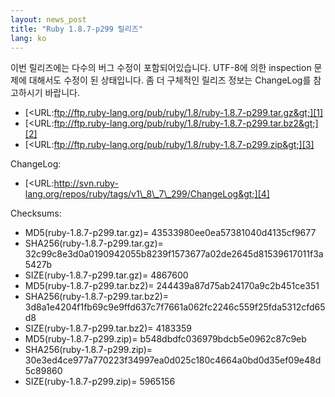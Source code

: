 ```yaml
---
layout: news_post
title: "Ruby 1.8.7-p299 릴리즈"
lang: ko
---
```


이번 릴리즈에는 다수의 버그 수정이 포함되어있습니다. UTF-8에 의한 inspection 문제에 대해서도 수정이 된 상태입니다.
좀 더 구체적인 릴리즈 정보는 ChangeLog를 참고하시기 바랍니다.

* [&lt;URL:ftp://ftp.ruby-lang.org/pub/ruby/1.8/ruby-1.8.7-p299.tar.gz&gt;][1]
* [&lt;URL:ftp://ftp.ruby-lang.org/pub/ruby/1.8/ruby-1.8.7-p299.tar.bz2&gt;][2]
* [&lt;URL:ftp://ftp.ruby-lang.org/pub/ruby/1.8/ruby-1.8.7-p299.zip&gt;][3]

ChangeLog:

* [&lt;URL:http://svn.ruby-lang.org/repos/ruby/tags/v1\_8\_7\_299/ChangeLog&gt;][4]

Checksums:

* MD5(ruby-1.8.7-p299.tar.gz)= 43533980ee0ea57381040d4135cf9677
* SHA256(ruby-1.8.7-p299.tar.gz)=
  32c99c8e3d0a0190942055b8239f1573677a02de2645d81539617011f3a5427b
* SIZE(ruby-1.8.7-p299.tar.gz)= 4867600
* MD5(ruby-1.8.7-p299.tar.bz2)= 244439a87d75ab24170a9c2b451ce351
* SHA256(ruby-1.8.7-p299.tar.bz2)=
  3d8a1e4204f1fb69c9e9ffd637c7f7661a062fc2246c559f25fda5312cfd65d8
* SIZE(ruby-1.8.7-p299.tar.bz2)= 4183359
* MD5(ruby-1.8.7-p299.zip)= b548dbdfc036979bdcb5e0962c87c9eb
* SHA256(ruby-1.8.7-p299.zip)=
  30e3ed4ce977a770223f34997ea0d025c180c4664a0bd0d35ef09e48d5c89860
* SIZE(ruby-1.8.7-p299.zip)= 5965156



[1]: ftp://ftp.ruby-lang.org/pub/ruby/1.8/ruby-1.8.7-p299.tar.gz 
[2]: ftp://ftp.ruby-lang.org/pub/ruby/1.8/ruby-1.8.7-p299.tar.bz2 
[3]: ftp://ftp.ruby-lang.org/pub/ruby/1.8/ruby-1.8.7-p299.zip 
[4]: http://svn.ruby-lang.org/repos/ruby/tags/v1_8_7_299/ChangeLog 
